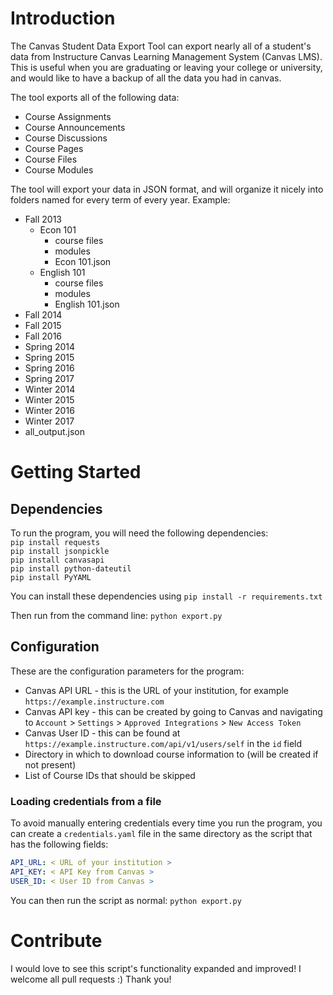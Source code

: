 # Introduction
The Canvas Student Data Export Tool can export nearly all of a student's data from Instructure Canvas Learning Management System (Canvas LMS).
This is useful when you are graduating or leaving your college or university, and would like to have a backup of all the data you had in canvas.

The tool exports all of the following data:
- Course Assignments
- Course Announcements
- Course Discussions
- Course Pages
- Course Files
- Course Modules

The tool will export your data in JSON format, and will organize it nicely into folders named for every term of every year.
Example:
- Fall 2013
  - Econ 101
    - course files
    - modules
    - Econ 101.json
  - English 101
    - course files
    - modules
    - English 101.json
- Fall 2014
- Fall 2015
- Fall 2016
- Spring 2014
- Spring 2015
- Spring 2016
- Spring 2017
- Winter 2014
- Winter 2015
- Winter 2016
- Winter 2017
- all_output.json

# Getting Started

## Dependencies
To run the program, you will need the following dependencies:  
`pip install requests`  
`pip install jsonpickle`  
`pip install canvasapi`  
`pip install python-dateutil`  
`pip install PyYAML`

You can install these dependencies using
`pip install -r requirements.txt`

Then run from the command line:
`python export.py`

## Configuration
These are the configuration parameters for the program:
- Canvas API URL - this is the URL of your institution, for example `https://example.instructure.com`
- Canvas API key - this can be created by going to Canvas and navigating to `Account` > `Settings` > `Approved Integrations` > `New Access Token`
- Canvas User ID - this can be found at `https://example.instructure.com/api/v1/users/self` in the `id` field
- Directory in which to download course information to (will be created if not present)
- List of Course IDs that should be skipped

### Loading credentials from a file
To avoid manually entering credentials every time you run the program, you can create a `credentials.yaml` file in the same directory as the script that has the following fields:

```yaml
API_URL: < URL of your institution >
API_KEY: < API Key from Canvas >
USER_ID: < User ID from Canvas >
```

You can then run the script as normal:
`python export.py`

# Contribute
I would love to see this script's functionality expanded and improved! I welcome all pull requests :) Thank you!
